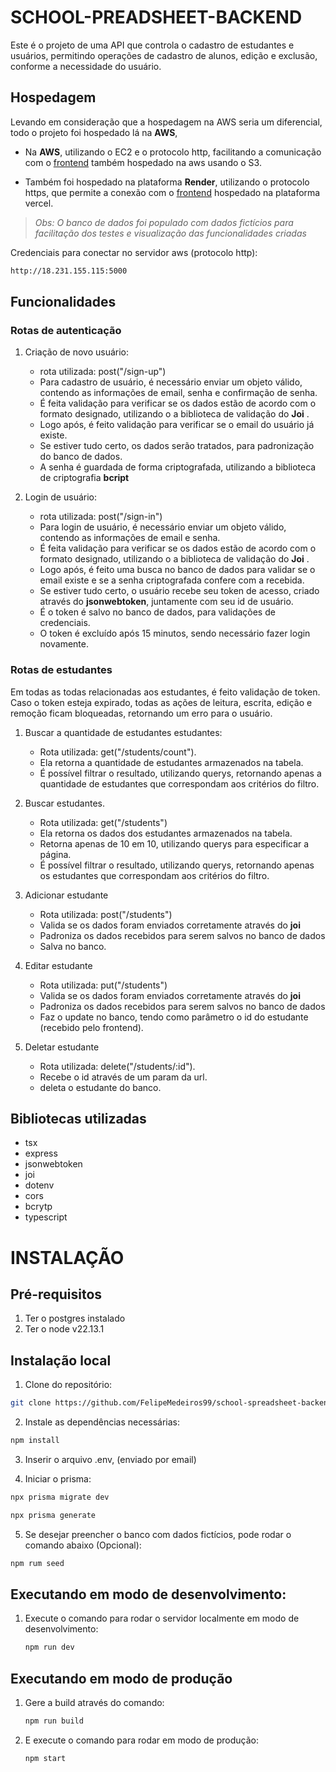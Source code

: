 # SCHOOL-PREADSHEET-BACKEND

Este é o projeto de uma API que controla o cadastro de estudantes e usuários, permitindo operações de cadastro de alunos, edição e exclusão, conforme a necessidade do usuário.

## Hospedagem

Levando em consideração que a hospedagem na AWS seria um diferencial, todo o projeto foi hospedado lá na **AWS**, 
  - Na **AWS**, utilizando o EC2 e o protocolo http, facilitando a comunicação com o [frontend](http://school-spreadsheet-front.s3-website-sa-east-1.amazonaws.com/sign-in) também hospedado na aws usando o S3. 

  - Também foi hospedado na plataforma **Render**, utilizando o protocolo https, que permite a conexão com o [frontend](https://school-spreadsheet-front.vercel.app/home) hospedado na plataforma vercel. 



> *Obs: O banco de dados foi populado com dados fictícios para facilitação dos testes e visualização das funcionalidades criadas*

Credenciais para conectar no servidor aws (protocolo http): 
  ```bash
  http://18.231.155.115:5000
  ```

## Funcionalidades

### Rotas de autenticação
1. Criação de novo usuário: 
    - rota utilizada: post("/sign-up")
    - Para cadastro de usuário, é necessário enviar um objeto válido, contendo as informações de email, senha e confirmação de senha. 
    - É feita validação para verificar se os dados estão de acordo com o formato designado, utilizando o a biblioteca de validação do **Joi** . 
    - Logo após, é feito validação para verificar se o email do usuário já existe. 
    - Se estiver tudo certo, os dados serão tratados, para padronização do banco de dados. 
    - A senha é guardada de forma criptografada, utilizando a biblioteca de criptografia **bcript** 

2. Login de usuário: 
    - rota utilizada: post("/sign-in")
    - Para login de usuário, é necessário enviar um objeto válido, contendo as informações de email e senha. 
    - É feita validação para verificar se os dados estão de acordo com o formato designado, utilizando o a biblioteca de validação do **Joi** . 
    - Logo após, é feito uma busca no banco de dados para validar se o email existe e se a senha criptografada confere com a recebida. 
    - Se estiver tudo certo, o usuário recebe seu token de acesso, criado através do **jsonwebtoken**, juntamente com seu id de usuário. 
    - É o token é salvo no banco de dados, para validações de credenciais. 
    - O token é excluído após 15 minutos, sendo necessário fazer login novamente. 

### Rotas de estudantes 
  Em todas as todas relacionadas aos estudantes, é feito validação de token. Caso o token esteja expirado, todas as ações de leitura, escrita, edição e remoção ficam bloqueadas, retornando um erro para o usuário.

1. Buscar a quantidade de estudantes estudantes: 
    - Rota utilizada: get("/students/count").
    - Ela retorna a quantidade de estudantes armazenados na tabela. 
    - É possível filtrar o resultado, utilizando querys, retornando apenas a quantidade de estudantes que correspondam aos critérios do filtro. 

2. Buscar estudantes.
    - Rota utilizada: get("/students")
    - Ela retorna os dados dos estudantes armazenados na tabela. 
    - Retorna apenas de 10 em 10, utilizando querys para especificar a página.
    - É possível filtrar o resultado, utilizando querys, retornando apenas os estudantes que correspondam aos critérios do filtro. 

3. Adicionar estudante
    - Rota utilizada: post("/students") 
    - Valida se os dados foram enviados corretamente através do **joi**
    - Padroniza os dados recebidos para serem salvos no banco de dados
    - Salva no banco. 

4. Editar estudante
    - Rota utilizada: put("/students") 
    - Valida se os dados foram enviados corretamente através do **joi**
    - Padroniza os dados recebidos para serem salvos no banco de dados
    - Faz o update no banco, tendo como parâmetro o id do estudante (recebido pelo frontend). 


5. Deletar estudante
    - Rota utilizada: delete("/students/:id").
    - Recebe o id através de um param da url.
    - deleta o estudante do banco. 


## Bibliotecas utilizadas 
- tsx 
- express
- jsonwebtoken 
- joi 
- dotenv 
- cors 
- bcrytp 
- typescript


# INSTALAÇÃO

## Pré-requisitos 

1. Ter o postgres instalado
2. Ter o node v22.13.1

## Instalação local


1. Clone do repositório: 

  ```bash
  git clone https://github.com/FelipeMedeiros99/school-spreadsheet-backend.git
  ```


2. Instale as dependências necessárias:

  ```bash 
  npm install 
  ```

3. Inserir o arquivo .env, (enviado por email)

4. Iniciar o prisma:

  ```bash
  npx prisma migrate dev 
  ```

  ```bash
  npx prisma generate 
  ```

5. Se desejar preencher o banco com dados fictícios, pode rodar o comando abaixo (Opcional): 

  ```bash 
  npm rum seed
  ```

## Executando em modo de desenvolvimento: 

1. Execute o comando para rodar o servidor localmente em modo de desenvolvimento:
   ```bash
   npm run dev
   ```

## Executando em modo de produção 

1. Gere a build através do comando:
   ```bash 
   npm run build
   ```

2. E execute o comando para rodar em modo de produção:
   ```bash
   npm start
   ```
   

